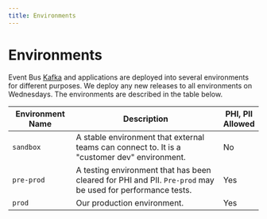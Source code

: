 ```yaml
---
title: Environments
---
```


# Environments

Event Bus [Kafka](https://kafka.apache.org/) and applications are deployed into several environments for different purposes. We deploy any new releases to all environments on Wednesdays. The environments are described in the table below.

| Environment Name | Description                                                                                                | PHI, PII<br>Allowed |
|------------------|------------------------------------------------------------------------------------------------------------|---------------------|
| `sandbox`        | A stable environment that external teams can connect to. It is a "customer dev" environment.               | No                  |
| `pre-prod`       | A testing environment that has been cleared for PHI and PII. `Pre-prod` may be used for performance tests. | Yes                 |
| `prod`           | Our production environment.                                                                                | Yes                 |
